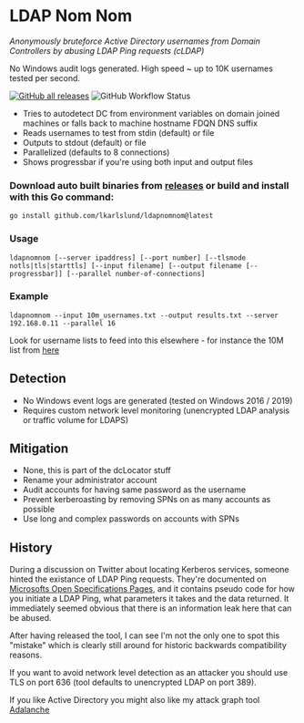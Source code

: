 # LDAP Nom Nom
*Anonymously bruteforce Active Directory usernames from Domain Controllers by abusing LDAP Ping requests (cLDAP)*

No Windows audit logs generated. High speed ~ up to 10K usernames tested per second.

[![GitHub all releases](https://img.shields.io/github/downloads/lkarlslund/ldapnomnom/total)](https://github.com/lkarlslund/ldapnomnom/releases) ![GitHub Workflow Status](https://img.shields.io/github/workflow/status/lkarlslund/ldapnomnom/Build%20and%20publish%20pre-release)

- Tries to autodetect DC from environment variables on domain joined machines or falls back to machine hostname FDQN DNS suffix
- Reads usernames to test from stdin (default) or file
- Outputs to stdout (default) or file
- Parallelized (defaults to 8 connections)
- Shows progressbar if you're using both input and output files

### Download auto built binaries from [releases](https://github.com/lkarlslund/ldapnomnom/releases) or build and install with this Go command:
```
go install github.com/lkarlslund/ldapnomnom@latest
```

### Usage
```
ldapnomnom [--server ipaddress] [--port number] [--tlsmode notls|tls|starttls] [--input filename] [--output filename [--progressbar]] [--parallel number-of-connections]
```
### Example
```
ldapnomnom --input 10m_usernames.txt --output results.txt --server 192.168.0.11 --parallel 16
```

Look for username lists to feed into this elsewhere - for instance the 10M list from [here](https://github.com/danielmiessler/SecLists/tree/master/Usernames)

## Detection
- No Windows event logs are generated (tested on Windows 2016 / 2019)
- Requires custom network level monitoring (unencrypted LDAP analysis or traffic volume for LDAPS)

## Mitigation
-  None, this is part of the dcLocator stuff
-  Rename your administrator account
-  Audit accounts for having same password as the username
-  Prevent kerberoasting by removing SPNs on as many accounts as possible
-  Use long and complex passwords on accounts with SPNs

## History

During a discussion on Twitter about locating Kerberos services, someone hinted the existance of LDAP Ping requests. They're documented on [Microsofts Open Specifications Pages](https://learn.microsoft.com/en-us/openspecs/windows_protocols/ms-adts/895a7744-aff3-4f64-bcfa-f8c05915d2e9), and it contains pseudo code for how you initiate a LDAP Ping, what parameters it takes and the data returned. It immediately seemed obvious that there is an information leak here that can be abused.

After having released the tool, I can see I'm not the only one to spot this "mistake" which is clearly still around for historic backwards compatibility reasons.

If you want to avoid network level detection as an attacker you should use TLS on port 636 (tool defaults to unencrypted LDAP on port 389).

If you like Active Directory you might also like my attack graph tool [Adalanche](https://github.com/lkarlslund/Adalanche)